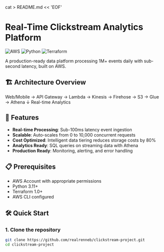 cat > README.md << 'EOF'
# Real-Time Clickstream Analytics Platform

![AWS](https://img.shields.io/badge/AWS-%23FF9900.svg?style=for-the-badge&logo=amazon-aws&logoColor=white)
![Python](https://img.shields.io/badge/python-3670A0?style=for-the-badge&logo=python&logoColor=ffdd54)
![Terraform](https://img.shields.io/badge/terraform-%235835CC.svg?style=for-the-badge&logo=terraform&logoColor=white)

A production-ready data platform processing 1M+ events daily with sub-second latency, built on AWS.

## 🏗️ Architecture Overview

Web/Mobile → API Gateway → Lambda → Kinesis → Firehose → S3 → Glue → Athena
↓
Real-time Analytics

## 🚀 Features

- **Real-time Processing**: Sub-100ms latency event ingestion
- **Scalable**: Auto-scales from 0 to 10,000 concurrent requests
- **Cost Optimized**: Intelligent data tiering reduces storage costs by 80%
- **Analytics Ready**: SQL queries on streaming data with Athena
- **Production Ready**: Monitoring, alerting, and error handling

## 📋 Prerequisites

- AWS Account with appropriate permissions
- Python 3.11+
- Terraform 1.0+
- AWS CLI configured

## 🛠️ Quick Start

### 1. Clone the repository
```bash
git clone https://github.com/realrenneb/clickstream-project.git
cd clickstream-project

